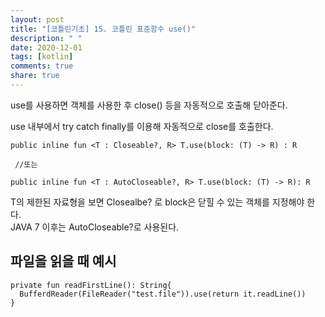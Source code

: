 ```yaml
---
layout: post
title: "[코틀린기초] 15. 코틀린 표준함수 use()"
description: " "
date: 2020-12-01
tags: [kotlin]
comments: true
share: true
---    
```



use를 사용하면 객체를 사용한 후 close() 등을 자동적으로 호출해 닫아준다.  

use 내부에서 try catch finally를 이용해 자동적으로 close를 호출한다.

```
public inline fun <T : Closeable?, R> T.use(block: (T) -> R) : R 

 //또는

public inline fun <T : AutoCloseable?, R> T.use(block: (T) -> R): R
```

T의 제한된 자료형을 보면 Closealbe? 로 block은 닫힐 수 있는 객체를 지정해야 한다.  
JAVA 7 이후는 AutoCloseable?로 사용된다.  


## 파일을 읽을 때 예시

```
private fun readFirstLine(): String{
  BufferdReader(FileReader("test.file")).use(return it.readLine())
}

```
